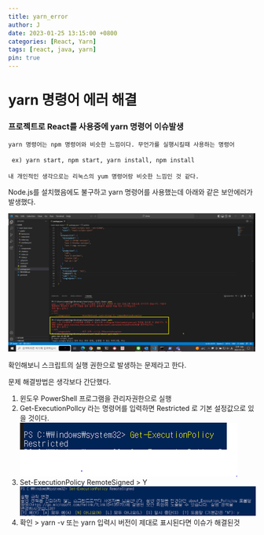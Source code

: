 ```yaml
---
title: yarn_error
author: J
date: 2023-01-25 13:15:00 +0800
categories: [React, Yarn]
tags: [react, java, yarn]
pin: true
---
```


# yarn 명령어 에러 해결

### 프로젝트로 React를 사용중에 yarn 명령어 이슈발생

```
yarn 명령어는 npm 명령어와 비슷한 느낌이다. 무언가를 실행시킬때 사용하는 명령어

 ex) yarn start, npm start, yarn install, npm install 

내 개인적인 생각으로는 리눅스의 yum 명령어랑 비슷한 느낌인 것 같다.
```

Node.js를 설치했음에도 불구하고 yarn 명령어를 사용했는데 아래와 같은 보안에러가 발생했다.

![img](/assets/img/favicons/yarn_error.png)

확인해보니 스크립트의 실행 권한으로 발생하는 문제라고 한다.

문제 해결방법은 생각보다 간단했다.

1. 윈도우 PowerShell 프로그램을 관리자권한으로 실행
2. Get-ExecutionPollcy 라는 명령어를 입력하면 Restricted 로 기본 설정값으로 있을 것이다.
![img](/assets/img/favicons/yarn_error2.PNG)
3. Set-ExecutionPolicy RemoteSigned > Y
![img](/assets/img/favicons/yarn_error3.PNG)
4. 확인 > yarn -v 또는 yarn 입력시
버전이 제대로 표시된다면 이슈가 해결된것
